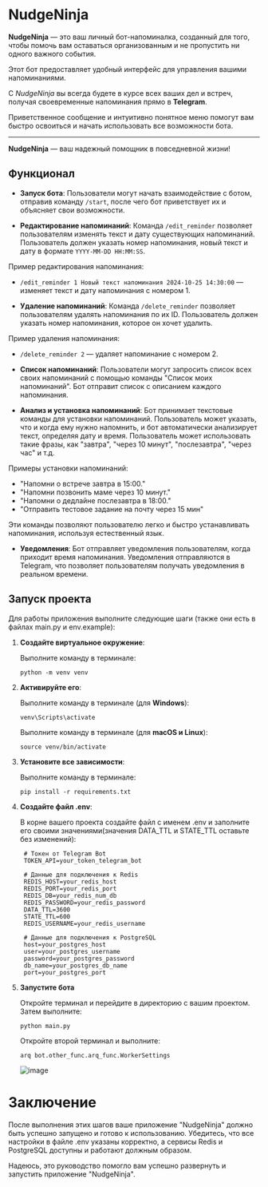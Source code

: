 # NudgeNinja

**NudgeNinja** — это ваш личный бот-напоминалка, созданный для того, чтобы помочь вам оставаться организованным и не пропустить ни одного важного события. 

Этот бот предоставляет удобный интерфейс для управления вашими напоминаниями.

С *NudgeNinja* вы всегда будете в курсе всех ваших дел и встреч, получая своевременные напоминания прямо в **Telegram**.

Приветственное сообщение и интуитивно понятное меню помогут вам быстро освоиться и начать использовать все возможности бота.

---

**NudgeNinja** — ваш надежный помощник в повседневной жизни!


## Функционал

- **Запуск бота**: Пользователи могут начать взаимодействие с ботом, отправив команду `/start`, после чего бот приветствует их и объясняет свои возможности.
  
- **Редактирование напоминаний**: Команда `/edit_reminder` позволяет пользователям изменять текст и дату существующих напоминаний. Пользователь должен указать номер напоминания, новый текст и дату в формате `YYYY-MM-DD HH:MM:SS`.

Пример редактирования напоминания:
- `/edit_reminder 1 Новый текст напоминания 2024-10-25 14:30:00` — изменяет текст и дату напоминания с номером 1.

- **Удаление напоминаний**: Команда `/delete_reminder` позволяет пользователям удалять напоминания по их ID. Пользователь должен указать номер напоминания, которое он хочет удалить.

Пример удаления напоминания:
- `/delete_reminder 2` — удаляет напоминание с номером 2.


- **Список напоминаний**: Пользователи могут запросить список всех своих напоминаний с помощью команды "Список моих напоминаний". Бот отправит список с описанием каждого напоминания.

- **Анализ и установка напоминаний**: Бот принимает текстовые команды для установки напоминаний. Пользователь может указать, что и когда ему нужно напомнить, и бот автоматически анализирует текст, определяя дату и время. Пользователь может использовать такие фразы, как "завтра", "через 10 минут", "послезавтра", "через час" и т.д.

Примеры установки напоминаний:
- "Напомни о встрече завтра в 15:00."
- "Напомни позвонить маме через 10 минут."
- "Напомни о дедлайне послезавтра в 18:00."
- "Отправить тестовое задание на почту через 15 мин"
  
Эти команды позволяют пользователю легко и быстро устанавливать напоминания, используя естественный язык.

- **Уведомления**: Бот отправляет уведомления пользователям, когда приходит время напоминания. Уведомления отправляются в Telegram, что позволяет пользователям получать уведомления в реальном времени.
## Запуск проекта

Для работы приложения выполните следующие шаги (также они есть в файлах main.py и env.example):

1. **Создайте виртуальное окружение**:
   
   Выполните команду в терминале:
   ```
   python -m venv venv
   ```
2. **Активируйте его**:

   Выполните команду в терминале (для **Windows**):
   ```
   venv\Scripts\activate
   ```
   Выполните команду в терминале (для **macOS и Linux**):
   ```
   source venv/bin/activate
   ```
3. **Установите все зависимости**:
   
   Выполните команду в терминале:
   ```
   pip install -r requirements.txt
   ```
4. **Создайте файл .env**:
   
   В корне вашего проекта создайте файл с именем .env и заполните его своими значениями(значения DATA_TTL и STATE_TTL оставьте без изменений):
   ```
    # Токен от Telegram Bot
    TOKEN_API=your_token_telegram_bot

    # Данные для подключения к Redis
    REDIS_HOST=your_redis_host 
    REDIS_PORT=your_redis_port
    REDIS_DB=your_redis_num_db
    REDIS_PASSWORD=your_redis_password 
    DATA_TTL=3600 
    STATE_TTL=600
    REDIS_USERNAME=your_redis_username

    # Данные для подключения к PostgreSQL
    host=your_postgres_host
    user=your_postgres_username
    password=your_postgres_password
    db_name=your_postgres_db_name
    port=your_postgres_port
5. **Запустите бота**

   Откройте терминал и перейдите в директорию с вашим проектом. Затем выполните:
   ```
   python main.py
   ```
   Откройте второй терминал и выполните:
   ```
   arq bot.other_func.arq_func.WorkerSettings
   ```
   ![image](https://github.com/user-attachments/assets/f9589df5-6efd-4864-857b-ddd7f16ceed0)
   
# Заключение

После выполнения этих шагов ваше приложение "NudgeNinja" должно быть успешно запущено и готово к использованию. Убедитесь, что все настройки в файле .env указаны корректно, а сервисы Redis и PostgreSQL доступны и работают должным образом.

Надеюсь, это руководство помогло вам успешно развернуть и запустить приложение "NudgeNinja".
